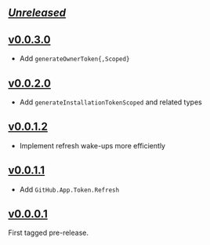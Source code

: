 ## [_Unreleased_](https://github.com/freckle/github-app-token/compare/v0.0.3.0...main)

## [v0.0.3.0](https://github.com/freckle/github-app-token/compare/v0.0.2.0...v0.0.3.0)

- Add `generateOwnerToken{,Scoped}`

## [v0.0.2.0](https://github.com/freckle/github-app-token/compare/v0.0.1.2...v0.0.2.0)

- Add `generateInstallationTokenScoped` and related types

## [v0.0.1.2](https://github.com/freckle/github-app-token/compare/v0.0.1.1...v0.0.1.2)

- Implement refresh wake-ups more efficiently

## [v0.0.1.1](https://github.com/freckle/github-app-token/compare/v0.0.0.1...v0.0.1.1)

- Add `GitHub.App.Token.Refresh`

## [v0.0.0.1](https://github.com/freckle/github-app-token/tree/v0.0.0.1)

First tagged pre-release.
